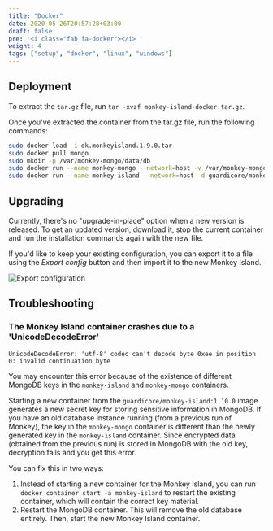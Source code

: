```yaml
---
title: "Docker"
date: 2020-05-26T20:57:28+03:00
draft: false
pre: '<i class="fab fa-docker"></i> '
weight: 4
tags: ["setup", "docker", "linux", "windows"]
---
```


## Deployment

To extract the `tar.gz` file, run `tar -xvzf monkey-island-docker.tar.gz`.

Once you've extracted the container from the tar.gz file, run the following commands:

```sh
sudo docker load -i dk.monkeyisland.1.9.0.tar
sudo docker pull mongo
sudo mkdir -p /var/monkey-mongo/data/db
sudo docker run --name monkey-mongo --network=host -v /var/monkey-mongo/data/db:/data/db -d mongo
sudo docker run --name monkey-island --network=host -d guardicore/monkey-island:1.9.0
```

## Upgrading

Currently, there's no "upgrade-in-place" option when a new version is released.
To get an updated version, download it, stop the current container and run the
installation commands again with the new file.

If you'd like to keep your existing configuration, you can export it to a file
using the *Export config* button and then import it to the new Monkey Island.

![Export configuration](../../images/setup/export-configuration.png "Export configuration")

## Troubleshooting

### The Monkey Island container crashes due to a 'UnicodeDecodeError'
`UnicodeDecodeError: 'utf-8' codec can't decode byte 0xee in position 0: invalid continuation byte`

You may encounter this error because of the existence of different MongoDB keys in the `monkey-island` and `monkey-mongo` containers.

Starting a new container from the `guardicore/monkey-island:1.10.0` image generates a new secret key for storing sensitive information in MongoDB. If you have an old database instance running (from a previous run of Monkey), the key in the `monkey-mongo` container is different than the newly generated key in the `monkey-island` container. Since encrypted data (obtained from the previous run) is stored in MongoDB with the old key, decryption fails and you get this error.

You can fix this in two ways:
1. Instead of starting a new container for the Monkey Island, you can run `docker container start -a monkey-island` to restart the existing container, which will contain the correct key material.
2. Restart the MongoDB container. This will remove the old database entirely. Then, start the new Monkey Island container.
